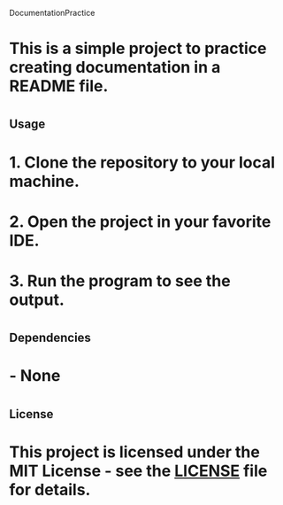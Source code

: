 DocumentationPractice
# This is a simple project to practice creating documentation in a README file.
# #
## Usage
# 1. Clone the repository to your local machine.
# 2. Open the project in your favorite IDE.
# 3. Run the program to see the output.
# #
## Dependencies
# - None
# #
## License
# This project is licensed under the MIT License - see the [LICENSE](LICENSE) file for details.